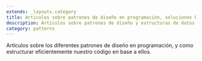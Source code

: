 ```yaml
---
extends: _layouts.category
title: Articulos sobre patrones de diseño en programación, soluciones habituales a problemas comunes
description: Artículos sobre patrones de diseño y estructuras de datos, los patrones de diseño suelen ser una solución a problemas de diseño de software
category: patterns
---
```


Artículos sobre los diferentes patrones de diseño en programación, y como estructurar eficientemente nuestro código en base a ellos.
